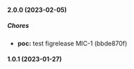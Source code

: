 #### 2.0.0 (2023-02-05)

##### Chores

* **poc:**  test figrelease MIC-1 (bbde870f)

#### 1.0.1 (2023-01-27)

